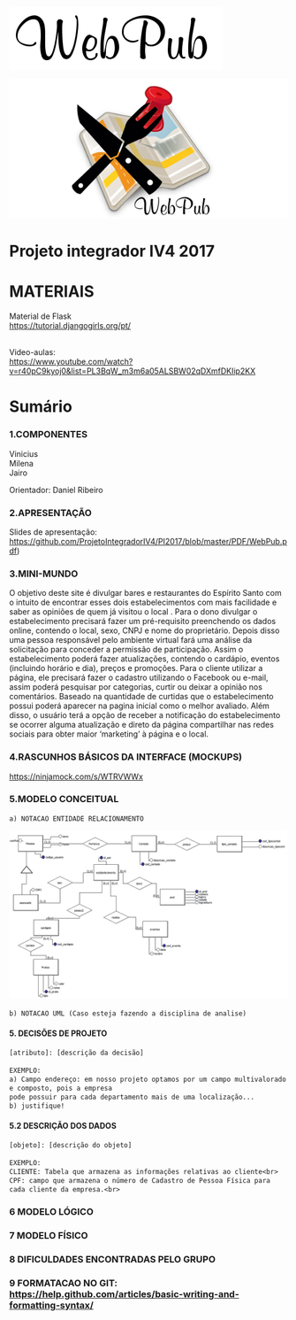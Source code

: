 ![Alt text](https://github.com/ProjetoIntegradorIV4/PI2017/blob/master/IMAGENS/webpub.png)

![Slides de apresentação](https://github.com/ProjetoIntegradorIV4/PI2017/blob/master/IMAGENS/mapinha.png)

# Projeto integrador IV4 2017

# MATERIAIS

Material de Flask<br>
https://tutorial.djangogirls.org/pt/<br>
<br>

Video-aulas:<br>
https://www.youtube.com/watch?v=r40pC9kyoj0&list=PL3BqW_m3m6a05ALSBW02qDXmfDKIip2KX<br>

# Sumário

### 1.COMPONENTES<br>
Vinicius<br>
Milena<br>
Jairo<br>

Orientador: Daniel Ribeiro

### 2.APRESENTAÇÃO<br>
Slides de apresentação:<br>
https://github.com/ProjetoIntegradorIV4/PI2017/blob/master/PDF/WebPub.pdf) <br>

### 3.MINI-MUNDO<br>
O objetivo deste site é divulgar bares e restaurantes do Espírito Santo com o intuito de encontrar
esses dois estabelecimentos com mais facilidade e saber as opiniões de quem já visitou o local .
Para o dono divulgar o estabelecimento precisará fazer um pré-requisito preenchendo os dados
online, contendo o local, sexo, CNPJ e nome do proprietário. Depois disso uma pessoa responsável pelo
ambiente virtual fará uma análise da solicitação para conceder a permissão de participação.
Assim o estabelecimento poderá fazer atualizações, contendo o cardápio, eventos (incluindo horário e dia),
preços e promoções.
Para o cliente utilizar a página, ele precisará fazer o cadastro utilizando o Facebook ou e-mail, assim poderá
pesquisar por categorias, curtir ou deixar a opinião nos comentários. Baseado na quantidade de curtidas que o 
estabelecimento possui poderá aparecer na pagina inicial como o melhor avaliado. Além disso, o usuário terá a 
opção de receber a notificação do estabelecimento se ocorrer alguma atualização e direto da página compartilhar 
nas redes sociais para obter maior ‘marketing’ à página e o local.<br>

### 4.RASCUNHOS BÁSICOS DA INTERFACE (MOCKUPS)<br>
https://ninjamock.com/s/WTRVWWx <br>

### 5.MODELO CONCEITUAL<br>
    a) NOTACAO ENTIDADE RELACIONAMENTO
![Alt text](https://github.com/ProjetoIntegradorIV4/PI2017/blob/master/IMAGENS/conceitual.jpg)
    
    b) NOTACAO UML (Caso esteja fazendo a disciplina de analise)

#### 5. DECISÕES DE PROJETO
    [atributo]: [descrição da decisão]
    
    EXEMPLO:
    a) Campo endereço: em nosso projeto optamos por um campo multivalorado e composto, pois a empresa 
    pode possuir para cada departamento mais de uma localização... 
    b) justifique!

#### 5.2 DESCRIÇÃO DOS DADOS 
    [objeto]: [descrição do objeto]
    
    EXEMPLO:
    CLIENTE: Tabela que armazena as informações relativas ao cliente<br>
    CPF: campo que armazena o número de Cadastro de Pessoa Física para cada cliente da empresa.<br>


### 6	MODELO LÓGICO<br>
### 7	MODELO FÍSICO<br>

        
 

### 8	DIFICULDADES ENCONTRADAS PELO GRUPO<br>

        
### 9  FORMATACAO NO GIT: https://help.github.com/articles/basic-writing-and-formatting-syntax/
